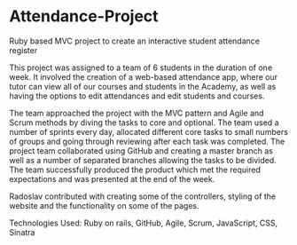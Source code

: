 # Attendance-Project

Ruby based MVC project to create an interactive student attendance register

This project was assigned to a team of 6 students in the duration of one week. It involved the creation of a web-based attendance app, where our tutor can view all of our courses and students in the Academy, as well as having the options to edit attendances and edit students and courses. 

The team approached the project with the MVC pattern and Agile and Scrum methods by diving the tasks to core and optional. The team used a number of sprints every day, allocated different core tasks to small numbers of groups and going through reviewing after each task was completed. The project team collaborated using GitHub and creating a master branch as well as a number of separated branches allowing the tasks to be divided. The team successfully produced the product which met the required expectations and was presented at the end of the week. 


Radoslav contributed with creating some of the controllers, styling of the website and the functionality on some of the pages. 

Technologies Used: Ruby on rails, GitHub, Agile, Scrum, JavaScript, CSS, Sinatra
